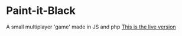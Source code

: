 # Paint-it-Black
A small multiplayer 'game' made in JS and php
[This is the live version](http://22005.hosts.ma-cloud.nl/Jaar2/RND/Paint_it_black/index.html)
